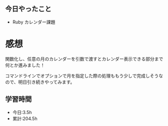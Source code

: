 ## 今日やったこと
- Ruby カレンダー課題  
 
# 感想
関数化し、任意の月のカレンダーを引数で渡すとカレンダー表示できる部分まで何とか進みました！

コマンドラインでオプションで月を指定した際の処理ももう少しで完成しそうなので、明日引き続きやってみます。


## 学習時間
- 今日:3.5h
- 累計:204.5h
